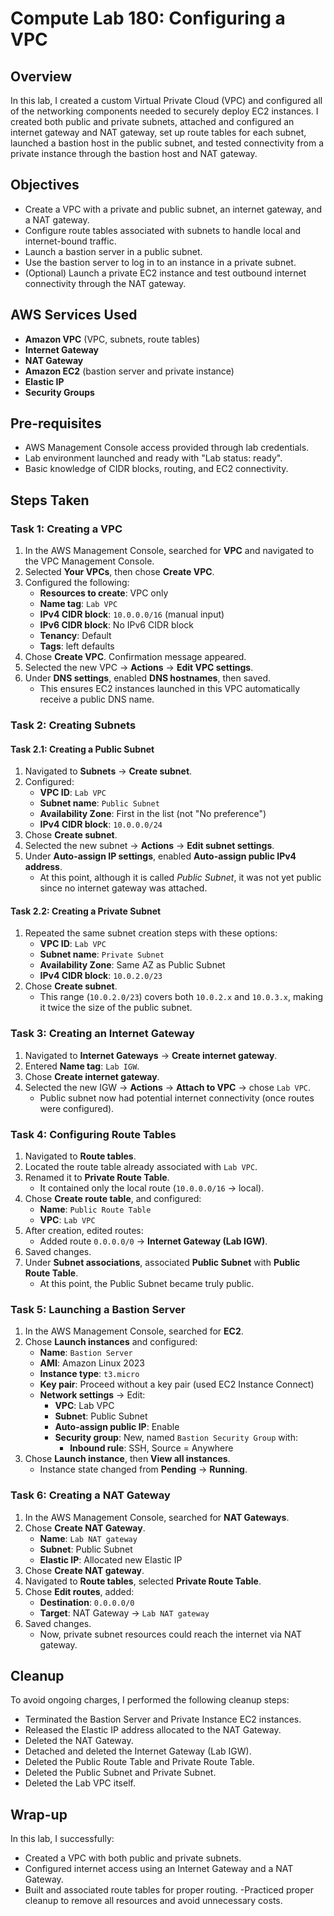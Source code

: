 # Compute Lab 180: Configuring a VPC

## Overview
In this lab, I created a custom Virtual Private Cloud (VPC) and configured all of the networking components needed to securely deploy EC2 instances. I created both public and private subnets, attached and configured an internet gateway and NAT gateway, set up route tables for each subnet, launched a bastion host in the public subnet, and tested connectivity from a private instance through the bastion host and NAT gateway.

## Objectives
- Create a VPC with a private and public subnet, an internet gateway, and a NAT gateway.  
- Configure route tables associated with subnets to handle local and internet-bound traffic.  
- Launch a bastion server in a public subnet.  
- Use the bastion server to log in to an instance in a private subnet.  
- (Optional) Launch a private EC2 instance and test outbound internet connectivity through the NAT gateway.  

## AWS Services Used
- **Amazon VPC** (VPC, subnets, route tables)  
- **Internet Gateway**  
- **NAT Gateway**  
- **Amazon EC2** (bastion server and private instance)  
- **Elastic IP**  
- **Security Groups**  

## Pre-requisites
- AWS Management Console access provided through lab credentials.  
- Lab environment launched and ready with "Lab status: ready".  
- Basic knowledge of CIDR blocks, routing, and EC2 connectivity.  

## Steps Taken

### Task 1: Creating a VPC
1. In the AWS Management Console, searched for **VPC** and navigated to the VPC Management Console.  
2. Selected **Your VPCs**, then chose **Create VPC**.  
3. Configured the following:  
   - **Resources to create**: VPC only  
   - **Name tag**: `Lab VPC`  
   - **IPv4 CIDR block**: `10.0.0.0/16` (manual input)  
   - **IPv6 CIDR block**: No IPv6 CIDR block  
   - **Tenancy**: Default  
   - **Tags**: left defaults  
4. Chose **Create VPC**. Confirmation message appeared.  
5. Selected the new VPC → **Actions** → **Edit VPC settings**.  
6. Under **DNS settings**, enabled **DNS hostnames**, then saved.  
   - This ensures EC2 instances launched in this VPC automatically receive a public DNS name.  

### Task 2: Creating Subnets

#### Task 2.1: Creating a Public Subnet
1. Navigated to **Subnets** → **Create subnet**.  
2. Configured:  
   - **VPC ID**: `Lab VPC`  
   - **Subnet name**: `Public Subnet`  
   - **Availability Zone**: First in the list (not "No preference")  
   - **IPv4 CIDR block**: `10.0.0.0/24`  
3. Chose **Create subnet**.  
4. Selected the new subnet → **Actions** → **Edit subnet settings**.  
5. Under **Auto-assign IP settings**, enabled **Auto-assign public IPv4 address**.  
   - At this point, although it is called *Public Subnet*, it was not yet public since no internet gateway was attached.  

#### Task 2.2: Creating a Private Subnet
1. Repeated the same subnet creation steps with these options:  
   - **VPC ID**: `Lab VPC`  
   - **Subnet name**: `Private Subnet`  
   - **Availability Zone**: Same AZ as Public Subnet  
   - **IPv4 CIDR block**: `10.0.2.0/23`  
2. Chose **Create subnet**.  
   - This range (`10.0.2.0/23`) covers both `10.0.2.x` and `10.0.3.x`, making it twice the size of the public subnet.  

### Task 3: Creating an Internet Gateway
1. Navigated to **Internet Gateways** → **Create internet gateway**.  
2. Entered **Name tag**: `Lab IGW`.  
3. Chose **Create internet gateway**.  
4. Selected the new IGW → **Actions** → **Attach to VPC** → chose `Lab VPC`.  
   - Public subnet now had potential internet connectivity (once routes were configured).  

### Task 4: Configuring Route Tables

1. Navigated to **Route tables**.  
2. Located the route table already associated with `Lab VPC`.  
3. Renamed it to **Private Route Table**.  
   - It contained only the local route (`10.0.0.0/16` → local).  
4. Chose **Create route table**, and configured:  
   - **Name**: `Public Route Table`  
   - **VPC**: `Lab VPC`  
5. After creation, edited routes:  
   - Added route `0.0.0.0/0` → **Internet Gateway (Lab IGW)**.  
6. Saved changes.  
7. Under **Subnet associations**, associated **Public Subnet** with **Public Route Table**.  
   - At this point, the Public Subnet became truly public.  

### Task 5: Launching a Bastion Server
1. In the AWS Management Console, searched for **EC2**.  
2. Chose **Launch instances** and configured:  
   - **Name**: `Bastion Server`  
   - **AMI**: Amazon Linux 2023  
   - **Instance type**: `t3.micro`  
   - **Key pair**: Proceed without a key pair (used EC2 Instance Connect)  
   - **Network settings** → Edit:  
     - **VPC**: Lab VPC  
     - **Subnet**: Public Subnet  
     - **Auto-assign public IP**: Enable  
     - **Security group**: New, named `Bastion Security Group` with:  
       - **Inbound rule**: SSH, Source = Anywhere  
3. Chose **Launch instance**, then **View all instances**.  
   - Instance state changed from **Pending** → **Running**.  

### Task 6: Creating a NAT Gateway
1. In the AWS Management Console, searched for **NAT Gateways**.  
2. Chose **Create NAT Gateway**.  
   - **Name**: `Lab NAT gateway`  
   - **Subnet**: Public Subnet  
   - **Elastic IP**: Allocated new Elastic IP  
3. Chose **Create NAT gateway**.  
4. Navigated to **Route tables**, selected **Private Route Table**.  
5. Chose **Edit routes**, added:  
   - **Destination**: `0.0.0.0/0`  
   - **Target**: NAT Gateway → `Lab NAT gateway`  
6. Saved changes.  
   - Now, private subnet resources could reach the internet via NAT gateway.  

## Cleanup
To avoid ongoing charges, I performed the following cleanup steps:
- Terminated the Bastion Server and Private Instance EC2 instances.
- Released the Elastic IP address allocated to the NAT Gateway.
- Deleted the NAT Gateway.
- Detached and deleted the Internet Gateway (Lab IGW).
- Deleted the Public Route Table and Private Route Table.
- Deleted the Public Subnet and Private Subnet.
- Deleted the Lab VPC itself.

## Wrap-up
In this lab, I successfully:
- Created a VPC with both public and private subnets.
- Configured internet access using an Internet Gateway and a NAT Gateway.
- Built and associated route tables for proper routing.
-Practiced proper cleanup to remove all resources and avoid unnecessary costs.